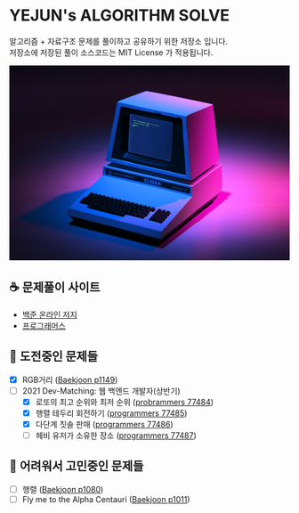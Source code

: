 # YEJUN's ALGORITHM SOLVE
알고리즘 + 자료구조 문제를 풀이하고 공유하기 위한 저장소 입니다.  
저장소에 저장된 풀이 소스코드는 MIT License 가 적용됩니다.

<img src="./background.jpg" height="350px" />

## :coffee: 문제풀이 사이트
- [백준 온라인 저지](https://www.acmicpc.net/)
- [프로그래머스](https://programmers.co.kr/learn/challenges)

## :rocket: 도전중인 문제들
- [x] RGB거리 ([Baekjoon p1149](https://www.acmicpc.net/problem/1149))
- [ ] 2021 Dev-Matching: 웹 백엔드 개발자(상반기)
	- [x] 로또의 최고 순위와 최저 순위 ([probrammers 77484](https://programmers.co.kr/learn/courses/30/lessons/77484))
	- [x] 행렬 테두리 회전하기 ([programmers 77485](https://programmers.co.kr/learn/courses/30/lessons/77485))
	- [x] 다단계 칫솔 판매 ([programmers 77486](https://programmers.co.kr/learn/courses/30/lessons/77486))
	- [ ] 헤비 유저가 소유한 장소 ([programmers 77487](https://programmers.co.kr/learn/courses/30/lessons/77487))

## :construction: 어려워서 고민중인 문제들
- [ ] 행렬 ([Baekjoon p1080](https://www.acmicpc.net/problem/1080))
- [ ] Fly me to the Alpha Centauri ([Baekjoon p1011](https://www.acmicpc.net/problem/1011))
